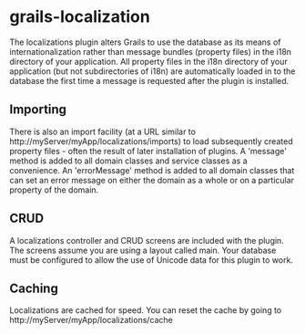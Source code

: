 grails-localization
===================

The localizations plugin alters Grails to use the database as its means of
internationalization rather than message bundles (property files) in the i18n
directory of your application. All property files in the i18n directory of your
application (but not subdirectories of i18n) are automatically loaded in to the
database the first time a message is requested after the plugin is installed.

Importing
----------

There is also an import facility (at a URL similar to
http://myServer/myApp/localizations/imports) to load subsequently created
property files - often the result of later installation of plugins. A 'message'
method is added to all domain classes and service classes as a convenience. An
'errorMessage' method is added to all domain classes that can set an error
message on either the domain as a whole or on a particular property of the
domain. 

CRUD
----

A localizations controller and CRUD screens are included with the plugin.
The screens assume you are using a layout called main. Your database must be
configured to allow the use of Unicode data for this plugin to work.

Caching
-------

Localizations are cached for speed. You can reset the cache by going to 
http://myServer/myApp/localizations/cache

